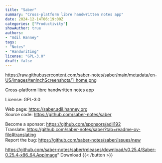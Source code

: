 ```yaml
---
title: "Saber"
summary: "Cross-platform libre handwritten notes app"
date: 2024-12-14T06:19:00Z
categories: ["Productivity"]
showAuthor: true
authors:
- "Adil Hanney"
tags: 
- "Notes"
- "Handwriting"
license: "GPL-3.0"
draft: false
---
```


https://raw.githubusercontent.com/saber-notes/saber/main/metadata/en-US/images/tenInchScreenshots/1_home.png

Cross-platform libre handwritten notes app

License: GPL-3.0

Web page: <https://saber.adil.hanney.org>  
Source code: <https://github.com/saber-notes/saber>

Become a sponsor: <https://github.com/sponsors/adil192>  
Translate: <https://github.com/saber-notes/saber?tab=readme-ov-file#translating>  
Report the bug: <https://github.com/saber-notes/saber/issues/new>  

https://github.com/saber-notes/saber/releases/download/v0.25.4/Saber-0.25.4-x86_64.AppImage" 
Download
{{< /button >}}